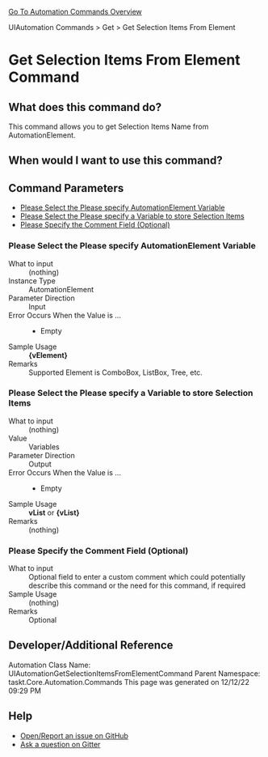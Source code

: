 <!--TITLE: Get Selection Items From Element Command -->
<!-- SUBTITLE: a command in the UIAutomation Commands group. -->
[Go To Automation Commands Overview](/automation-commands.md)


UIAutomation Commands &gt; Get &gt; Get Selection Items From Element


# Get Selection Items From Element Command


## What does this command do?
This command allows you to get Selection Items Name from AutomationElement.


## When would I want to use this command?



## Command Parameters
- [Please Select the Please specify AutomationElement Variable](#param_0)
- [Please Select the Please specify a Variable to store Selection Items](#param_1)
- [Please Specify the Comment Field (Optional)](#param_2)


<a id="param_0"></a>
### Please Select the Please specify AutomationElement Variable


<dl>
<dt>What to input</dt><dd>(nothing)</dd>
<dt>Instance Type</dt><dd>AutomationElement</dd>
<dt>Parameter Direction</dt><dd>Input</dd><dt>Error Occurs When the Value is ...</dt><dd><ul>
<li>Empty</li>
</ul></dd><dt>Sample Usage</dt><dd><strong>{vElement}</strong></dd>
<dt>Remarks</dt><dd>Supported Element is ComboBox, ListBox, Tree, etc.</dd>
</dl>




<a id="param_1"></a>
### Please Select the Please specify a Variable to store Selection Items


<dl>
<dt>What to input</dt><dd>(nothing)</dd>
<dt>Value</dt><dd>Variables</dd>
<dt>Parameter Direction</dt><dd>Output</dd><dt>Error Occurs When the Value is ...</dt><dd><ul>
<li>Empty</li>
</ul></dd><dt>Sample Usage</dt><dd><strong>vList</strong> or <strong>{vList}</strong></dd>
<dt>Remarks</dt><dd>(nothing)</dd>
</dl>




<a id="param_2"></a>
### Please Specify the Comment Field (Optional)


<dl>
<dt>What to input</dt><dd>Optional field to enter a custom comment which could potentially describe this command or the need for this command, if required</dd>
<dt>Sample Usage</dt><dd>(nothing)</dd>
<dt>Remarks</dt><dd>Optional</dd>
</dl>




## Developer/Additional Reference
Automation Class Name: UIAutomationGetSelectionItemsFromElementCommand
Parent Namespace: taskt.Core.Automation.Commands
This page was generated on 12/12/22 09:29 PM


## Help
- [Open/Report an issue on GitHub](https://github.com/rcktrncn/taskt/issues/new)
- [Ask a question on Gitter](https://gitter.im/taskt-rpa/Lobby)
